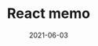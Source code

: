 ---
title: React memo
date: 2021-06-03
publishedOn: LinkedIn
thumb: ./thumb.png
url: https://www.linkedin.com/posts/varchasvipandey_react-tricks-usememo-activity-6803198926280306688-0j_8
---